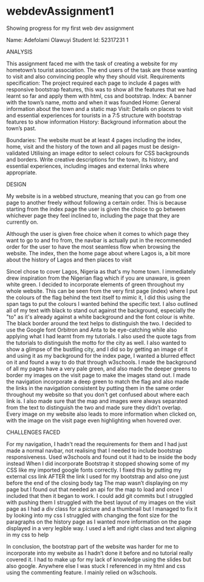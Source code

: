 # webdevAssignment1
Showing progress for my first web dev assignment 

Name: Adefolami Olawuyi 
Student Id: 52317231 1

ANALYSIS

This assignment faced me with the task of creating a website for my hometown’s tourist association. The end users of the task are those wanting to visit and also convincing people why they should visit.
Requirements specification:
The project required each page to include 4 pages with responsive bootstrap features, this was to show all the features that we had learnt so far and apply them with html, css and bootstrap.
Index:  A banner with the town’s name, motto and when it was founded
Home: General information about the town and a static map 
Visit: Details on places to visit and essential experiences for tourists in a 7:5 structure with bootstrap features to show information
History: Background information about the town’s past.

Boundaries: 
The website must be at least 4 pages including the index, home, visit and the history of the town and all pages must be design-validated 
Utilising an image editor to select colours for CSS backgrounds and borders.
Write creative descriptions for the town, its history, and essential experiences, including images and external links where appropriate.

DESIGN

My website is in a webbed structure, meaning that you can go from one page to another freely without following a certain order. This is because starting from the index page the user is given the choice to go between whichever page they feel inclined to, including the page that they are currently on.

Although the user is given free choice when it comes to which page they want to go to and fro from, the navbar is actually put in the recommended order for the user to have the most seamless flow when browsing the website. The index, then the home page about where Lagos is, a bit more about the history of Lagos and then places to visit

SinceI chose to cover Lagos, Nigeria as that's my home town. I immediately drew inspiration from the Nigerian flag which if you are unaware, is green white green. I decided to incorporate elements of green throughout my whole website. This can be seen from the very first page (index) where I put the colours of the flag behind the text itself to mimic it, I did this using the span tags to put the colours I wanted behind the specific text. I also outlined all of my text with black to stand out against the background, especially the "to" as it's already against a white background and the font colour is white. The black border around the text helps to distinguish the two. 
I decided to use the Google font Orbitron and Anta to be eye-catching while also applying what I had learnt from my tutorials. I also used the quote tags from the tutorials to distinguish the motto for the city as well. I also wanted to show a glimpse of the bustling city, and I did so by getting an image of it and using it as my background for the index page, I wanted a blurred effect on it and found a way to do that through w3schools. I made the background of all my pages have a very pale green, and also made the deeper greens to border my images on the visit page to make the images stand out.
 I made the navigation incorporate a deep green to match the flag and also made the links in the navigation consistent by putting them in the same order throughout my website so that you don't get confused about where each link is.
I also made sure that the map and images were always separated from the text to distinguish the two and made sure they didn’t overlap.
Every image on my website also leads to more information when clicked on, with the image on the visit page even highlighting when hovered over.

CHALLENGES FACED

For my navigation, I hadn't read the requirements for them and I had just made a normal navbar, not realising that I needed to include bootstrap responsiveness. Used w3schools and found out it had to be inside the body instead
When I did incorporate Bootstrap it stopped showing some of my CSS like my imported google fonts correctly. I fixed this by putting my external css link AFTER the link I used for my bootstrap and also one just before the end of the closing body tag
The map wasn’t displaying on my page but I found out that needed an api for the map to load and once I included that then it began to work.
I could add git commits but I struggled with pushing them
I struggled with the best layout of my images on the visit page as I had a div class for a picture and a thumbnail but I managed to fix it by looking into my css
 I struggled with changing the font size for the paragraphs on the history page as I wanted more information on the page displayed in a very legible way. I used a left and right class and text aligning in my css to help

In conclusion, the bootstrap part of the website was harder for me to incorporate into my website as I hadn’t done it before and no tutorial really covered it. I had to make up for my lack of knowledge using the slides but also google. Anywhere else I was stuck I referenced in my html and css using the commenting feature. I mainly relied on w3schools.
